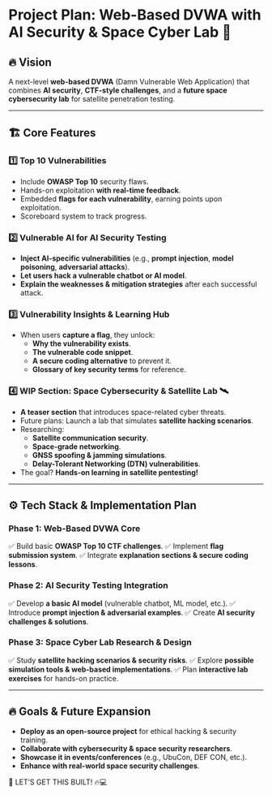 # Project Plan: Web-Based DVWA with AI Security & Space Cyber Lab 🚀

## 🔥 Vision

A next-level **web-based DVWA** (Damn Vulnerable Web Application) that combines **AI security**, **CTF-style challenges**, and a **future space cybersecurity lab** for satellite penetration testing.

---

## 🏗️ Core Features

### 1️⃣ **Top 10 Vulnerabilities**

- Include **OWASP Top 10** security flaws.
- Hands-on exploitation **with real-time feedback**.
- Embedded **flags for each vulnerability**, earning points upon exploitation.
- Scoreboard system to track progress.

### 2️⃣ **Vulnerable AI for AI Security Testing**

- **Inject AI-specific vulnerabilities** (e.g., **prompt injection**, **model poisoning**, **adversarial attacks**).
- **Let users hack a vulnerable chatbot or AI model**.
- **Explain the weaknesses & mitigation strategies** after each successful attack.

### 3️⃣ **Vulnerability Insights & Learning Hub**

- When users **capture a flag**, they unlock:
    - **Why the vulnerability exists**.
    - **The vulnerable code snippet**.
    - **A secure coding alternative** to prevent it.
    - **Glossary of key security terms** for reference.

### 4️⃣ **WIP Section: Space Cybersecurity & Satellite Lab** 🛰️

- **A teaser section** that introduces space-related cyber threats.
- Future plans: Launch a lab that simulates **satellite hacking scenarios**.
- Researching:
    - **Satellite communication security**.
    - **Space-grade networking**.
    - **GNSS spoofing & jamming simulations**.
    - **Delay-Tolerant Networking (DTN) vulnerabilities**.
- The goal? **Hands-on learning in satellite pentesting!**

---

## ⚙️ Tech Stack & Implementation Plan

### **Phase 1: Web-Based DVWA Core**

✅ Build basic **OWASP Top 10 CTF challenges**. ✅ Implement **flag submission system**. ✅ Integrate **explanation sections & secure coding lessons**.

### **Phase 2: AI Security Testing Integration**

✅ Develop **a basic AI model** (vulnerable chatbot, ML model, etc.). ✅ Introduce **prompt injection & adversarial examples**. ✅ Create **AI security challenges & solutions**.

### **Phase 3: Space Cyber Lab Research & Design**

✅ Study **satellite hacking scenarios & security risks**. ✅ Explore **possible simulation tools & web-based implementations**. ✅ Plan **interactive lab exercises** for hands-on practice.

---

## 🔥 Goals & Future Expansion

- **Deploy as an open-source project** for ethical hacking & security training.
- **Collaborate with cybersecurity & space security researchers**.
- **Showcase it in events/conferences** (e.g., UbuCon, DEF CON, etc.).
- **Enhance with real-world space security challenges**.

🚀 LET’S GET THIS BUILT! 🔥💻